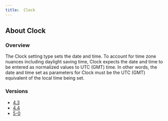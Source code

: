 ```yaml
---
title:  Clock
---
```


## About Clock

### Overview

The Clock setting type sets the date and time. To account for time zone nuances including daylight saving time, Clock expects the date and time to be entered as normalized values to UTC (GMT) time. In other words, the date and time set as parameters for Clock must be the UTC (GMT) equivalent of the local time being set. 

### Versions

* [4.3](4-3)
* [4.4](4-4)
* [5-0](5-0)